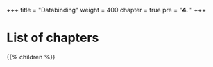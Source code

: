 +++
title = "Databinding"
weight = 400
chapter = true
pre = "<b>4. </b>"
+++

# List of chapters

{{% children %}}